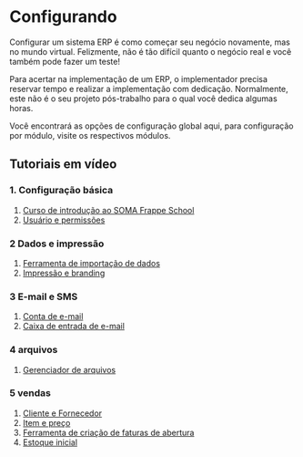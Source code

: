 # Configurando


Configurar um sistema ERP é como começar seu negócio novamente, mas no mundo virtual. Felizmente, não é tão difícil quanto o negócio real e você também pode fazer um teste!


Para acertar na implementação de um ERP, o implementador precisa reservar tempo e realizar a implementação com dedicação. Normalmente, este não é o seu projeto pós-trabalho para o qual você dedica algumas horas.


Você encontrará as opções de configuração global aqui, para configuração por módulo, visite os respectivos módulos.


## Tutoriais em vídeo


### 1. Configuração básica


1. [Curso de introdução ao SOMA Frappe School](https://frappe.school/courses/introduction-to-erpnext)
2. [Usuário e permissões](https://docs.erpnext.com/docs/v13/user/videos/learn/user-and-permission.html)


### 2 Dados e impressão


1. [Ferramenta de importação de dados](https://docs.erpnext.com/docs/v13/user/videos/learn/data-import-tool.html)
2. [Impressão e branding](https://docs.erpnext.com/docs/v13/user/videos/learn/printing-and-branding.html)


### 3 E-mail e SMS


1. [Conta de e-mail](https://docs.erpnext.com/docs/v13/user/videos/learn/email-account.html)
2. [Caixa de entrada de e-mail](https://docs.erpnext.com/docs/v13/user/videos/learn/email-inbox.html)


### 4 arquivos


1. [Gerenciador de arquivos](https://docs.erpnext.com/docs/v13/user/videos/learn/file-manager.html)


### 5 vendas


1. [Cliente e Fornecedor](https://docs.erpnext.com/docs/v13/user/videos/learn/customer-and-supplier.html)
2. [Item e preço](https://docs.erpnext.com/docs/v13/user/videos/learn/item.html)
3. [Ferramenta de criação de faturas de abertura](https://docs.erpnext.com/docs/v13/user/videos/learn/opening-invoice-creation-tool.html)
4. [Estoque inicial](https://docs.erpnext.com/docs/v13/user/videos/learn/opening-stock.html)
